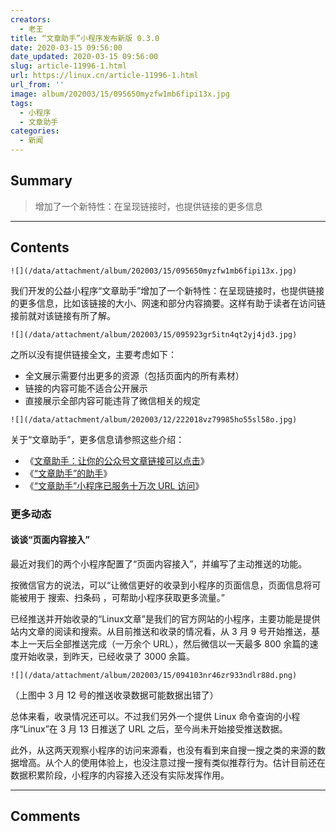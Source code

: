 ```yaml
---
creators:
  - 老王
title: “文章助手”小程序发布新版 0.3.0
date: 2020-03-15 09:56:00
date_updated: 2020-03-15 09:56:00
slug: article-11996-1.html
url: https://linux.cn/article-11996-1.html
url_from: ''
image: album/202003/15/095650myzfw1mb6fipi13x.jpg
tags:
  - 小程序
  - 文章助手
categories:
  - 新闻
---
```


## Summary

> 增加了一个新特性：在呈现链接时，也提供链接的更多信息

***

<!-- more -->

## Contents

`![](/data/attachment/album/202003/15/095650myzfw1mb6fipi13x.jpg)`

我们开发的公益小程序“文章助手”增加了一个新特性：在呈现链接时，也提供链接的更多信息，比如该链接的大小、网速和部分内容摘要。这样有助于读者在访问链接前就对该链接有所了解。

`![](/data/attachment/album/202003/15/095923gr5itn4qt2yj4jd3.jpg)`

之所以没有提供链接全文，主要考虑如下：

* 全文展示需要付出更多的资源（包括页面内的所有素材）
* 链接的内容可能不适合公开展示
* 直接展示全部内容可能违背了微信相关的规定

`![](/data/attachment/album/202003/12/222018vz79985ho55sl58o.jpg)`

关于“文章助手”，更多信息请参照这些介绍：

* 《[文章助手：让你的公众号文章链接可以点击](https://linux.cn/article-10838-1.html)》
* 《[“文章助手”的助手](https://linux.cn/article-10896-1.html)》
* 《[“文章助手”小程序已服务十万次 URL 访问](https://linux.cn/article-11850-1.html)》

### 更多动态

#### 谈谈“页面内容接入”

最近对我们的两个小程序配置了“页面内容接入”，并编写了主动推送的功能。

按微信官方的说法，可以“让微信更好的收录到小程序的页面信息，页面信息将可能被用于 搜索、扫条码 ，可帮助小程序获取更多流量。”

已经推送并开始收录的“Linux文章”是我们的官方网站的小程序，主要功能是提供站内文章的阅读和搜索。从目前推送和收录的情况看，从 3 月 9 号开始推送，基本上一天后全部推送完成（一万余个 URL），然后微信以一天最多 800 余篇的速度开始收录，到昨天，已经收录了 3000 余篇。

`![](/data/attachment/album/202003/15/094103nr46zr933ndlr88d.png)`

（上图中 3 月 12 号的推送收录数据可能数据出错了）

总体来看，收录情况还可以。不过我们另外一个提供 Linux 命令查询的小程序“Linux”在 3 月 13 日推送了 URL 之后，至今尚未开始接受推送数据。

此外，从这两天观察小程序的访问来源看，也没有看到来自搜一搜之类的来源的数据增高。从个人的使用体验上，也没注意过搜一搜有类似推荐行为。估计目前还在数据积累阶段，小程序的内容接入还没有实际发挥作用。

***

## Comments
